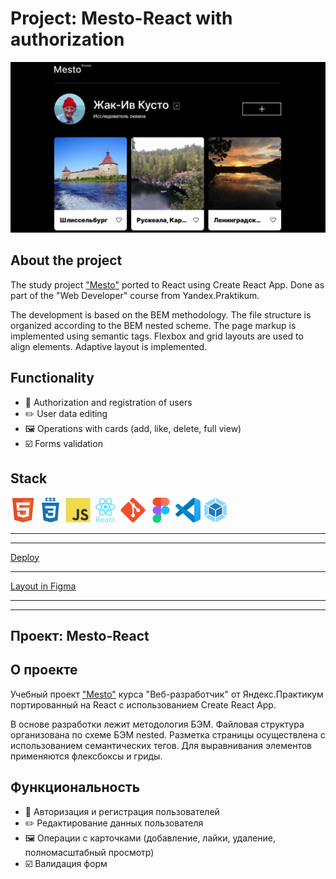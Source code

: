 # Project: Mesto-React with authorization

![Project screenshot](https://raw.githubusercontent.com/Tatty13/imgs-for-README/main/mesto.jpg)

## **About the project**

The study project ["Mesto"](https://github.com/Tatty13/mesto) ported to React using Create React App. Done as part of the "Web Developer" course from Yandex.Praktikum.

The development is based on the BEM methodology.
The file structure is organized according to the BEM nested scheme.
The page markup is implemented using semantic tags.
Flexbox and grid layouts are used to align elements. Adaptive layout is implemented.

## **Functionality**

* 👤 Authorization and registration of users 
* ✏️ User data editing 
* 🖼️ Operations with cards (add, like, delete, full view) 
* ☑️ Forms validation 

## **Stack**

<div>
  <img src="https://raw.githubusercontent.com/devicons/devicon/1119b9f84c0290e0f0b38982099a2bd027a48bf1/icons/html5/html5-original.svg" title="HTML5" alt="HTML" width="40" height="40"/>

  <img src="https://raw.githubusercontent.com/devicons/devicon/1119b9f84c0290e0f0b38982099a2bd027a48bf1/icons/css3/css3-plain-wordmark.svg" title="CSS3" alt="CSS" width="40" height="40"/>

  <img src="https://raw.githubusercontent.com/devicons/devicon/1119b9f84c0290e0f0b38982099a2bd027a48bf1/icons/javascript/javascript-original.svg" title="JavaScript" alt="JavaScript" width="40" height="40"/>

  <img src="https://raw.githubusercontent.com/devicons/devicon/1119b9f84c0290e0f0b38982099a2bd027a48bf1/icons/react/react-original-wordmark.svg" title="React" alt="React" width="40" height="40"/>

  <img src="https://raw.githubusercontent.com/devicons/devicon/1119b9f84c0290e0f0b38982099a2bd027a48bf1/icons/git/git-original.svg" title="Git" alt="Git" width="40" height="40"/>

  <img src="https://raw.githubusercontent.com/devicons/devicon/1119b9f84c0290e0f0b38982099a2bd027a48bf1/icons/figma/figma-original.svg" title="Figma" alt="Figma" width="40" height="40"/>

  <img src="https://raw.githubusercontent.com/devicons/devicon/1119b9f84c0290e0f0b38982099a2bd027a48bf1/icons/vscode/vscode-original.svg" title="VSCode" alt="VSCode" width="40" height="40"/>

  <img src="https://raw.githubusercontent.com/devicons/devicon/1119b9f84c0290e0f0b38982099a2bd027a48bf1/icons/webpack/webpack-original.svg" title="Webpack" alt="Webpack" width="40" height="40"/>
</div>

---
---

[Deploy](https://tatty13.github.io/react-mesto-auth/)

---

 [Layout in Figma](https://www.figma.com/file/2cn9N9jSkmxD84oJik7xL7/JavaScript.-Sprint-4?node-id=0%3A1)

---
---

## **Проект: Mesto-React**

## **О проекте**

Учебный проект ["Mesto"](https://github.com/Tatty13/mesto) курса "Веб-разработчик" от Яндекс.Практикум портированный на React с использованием Create React App.

В основе разработки лежит методология БЭМ. Файловая структура организована по схеме БЭМ nested.
Разметка страницы осуществлена с использованием семантических тегов. Для выравнивания элементов применяются флексбоксы и гриды.

## **Функциональность**

* 👤 Авторизация и регистрация пользователей 
* ✏️ Редактирование данных пользователя
* 🖼️ Операции с карточками (добавление, лайки, удаление, полномасштабный просмотр)
* ☑️ Валидация форм 

